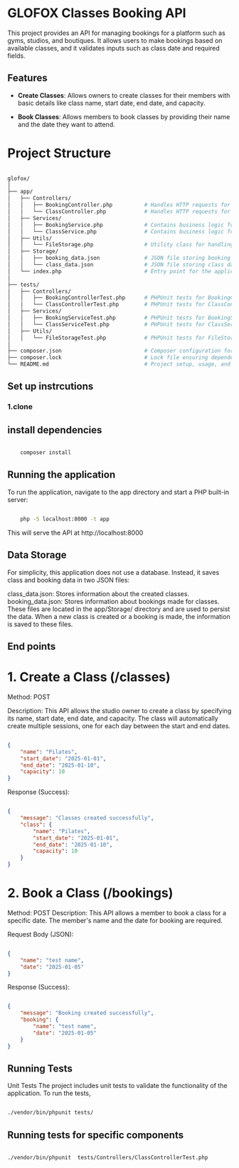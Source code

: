 # GLOFOX Classes Booking API

This project provides an API for managing bookings for a platform such as gyms, studios, and boutiques. It allows users to make bookings based on available classes, and it validates inputs such as class date and required fields.

## Features

- **Create Classes**: Allows owners to create classes for their members with basic details like class name, start date, end date, and capacity.

- **Book Classes**: Allows members to book classes by providing their name and the date they want to attend.


# Project Structure

```bash

glofox/
│
├── app/
│   ├── Controllers/
│   │   ├── BookingController.php          # Handles HTTP requests for booking operations
│   │   └── ClassController.php            # Handles HTTP requests for class-related operations
│   ├── Services/
│   │   ├── BookingService.php             # Contains business logic for booking operations
│   │   └── ClassService.php               # Contains business logic for class-related operations
│   ├── Utils/
│   │   └── FileStorage.php                # Utility class for handling file storage (read/write JSON)
│   ├── Storage/
│   │   ├── booking_data.json              # JSON file storing booking data
│   │   └── class_data.json                # JSON file storing class data
│   └── index.php                          # Entry point for the application (PHP server)
│
├── tests/
│   ├── Controllers/
│   │   ├── BookingControllerTest.php      # PHPUnit tests for BookingController
│   │   └── ClassControllerTest.php        # PHPUnit tests for ClassController
│   ├── Services/
│   │   ├── BookingServiceTest.php         # PHPUnit tests for BookingService
│   │   └── ClassServiceTest.php           # PHPUnit tests for ClassService
│   ├── Utils/
│   │   └── FileStorageTest.php            # PHPUnit tests for FileStorage utility
│
├── composer.json                          # Composer configuration for managing dependencies
├── composer.lock                          # Lock file ensuring dependency consistency
└── README.md                              # Project setup, usage, and documentation

  ```


## Set up instrcutions

### 1.clone


## install dependencies
```bash

    composer install

  ```

## Running the application
To run the application, navigate to the app directory and start a PHP built-in server:

```bash

    php -S localhost:8000 -t app

  ```

This will serve the API at http://localhost:8000

## Data Storage
For simplicity, this application does not use a database. Instead, it saves class and booking data in two JSON files:

class_data.json: Stores information about the created classes.
booking_data.json: Stores information about bookings made for classes.
These files are located in the app/Storage/ directory and are used to persist the data. When a new class is created or a booking is made, the information is saved to these files.

## End points

# 1. Create a Class (/classes)
Method: POST

Description:
This API allows the studio owner to create a class by specifying its name, start date, end date, and capacity. The class will automatically create multiple sessions, one for each day between the start and end dates.

```json

{
    "name": "Pilates",
    "start_date": "2025-01-01",
    "end_date": "2025-01-10",
    "capacity": 10
}

  ```

Response (Success):

```json

{
    "message": "Classes created successfully",
    "class": {
        "name": "Pilates",
        "start_date": "2025-01-01",
        "end_date": "2025-01-10",
        "capacity": 10
    }
}
  ```

# 2. Book a Class (/bookings)
Method: POST
Description:
This API allows a member to book a class for a specific date. The member's name and the date for booking are required.

Request Body (JSON):
```json

{
    "name": "test name",
    "date": "2025-01-05"
}
  ```

Response (Success):

```json

{
    "message": "Booking created successfully",
    "booking": {
        "name": "test name",
        "date": "2025-01-05"
    }
}
  ```

## Running Tests
Unit Tests
The project includes unit tests to validate the functionality of the application. To run the tests,


```bash

./vendor/bin/phpunit tests/

  ```
## Running tests for specific components


```bash

./vendor/bin/phpunit  tests/Controllers/ClassControllerTest.php

  ```


